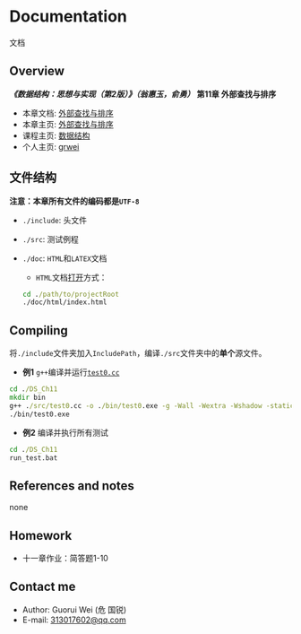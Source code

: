 # Documentation

文档

## Overview

***《数据结构：思想与实现（第2版）》（翁惠玉，俞勇）*** **第11章 外部查找与排序**

- 本章文档: [外部查找与排序](https://grwei.github.io/data-structure-homework/DS_Ch11/doc/html/index.html)
- 本章主页: [外部查找与排序](https://grwei.github.io/data-structure-homework/DS_Ch11/)
- 课程主页: [数据结构](https://grwei.github.io/data-structure-homework/)
- 个人主页: [grwei](https://grwei.github.io/)

## 文件结构

**注意：本章所有文件的编码都是`UTF-8`**

- `./include`: 头文件
- `./src`: 测试例程
- `./doc`: `HTML`和`LATEX`文档
  - `HTML`文档[打开](./doc/html/index.html)方式：
  
  ```bat
  cd ./path/to/projectRoot
  ./doc/html/index.html
  ```

## Compiling

将`./include`文件夹加入`IncludePath`，编译`./src`文件夹中的**单个**源文件。

- **例1** `g++`编译并运行[`test0.cc`](src/test0.cc)

```bat
cd ./DS_Ch11
mkdir bin
g++ ./src/test0.cc -o ./bin/test0.exe -g -Wall -Wextra -Wshadow -static-libgcc -fexec-charset=UTF-8 -finput-charset=UTF-8 -std=c++17 -I ./include
./bin/test0.exe
```

- **例2** 编译并执行所有测试

```bat
cd ./DS_Ch11
run_test.bat
```

## References and notes

none

## Homework

- 十一章作业：简答题1-10

## Contact me

- Author: Guorui Wei (危 国锐)
- E-mail: 313017602@qq.com
